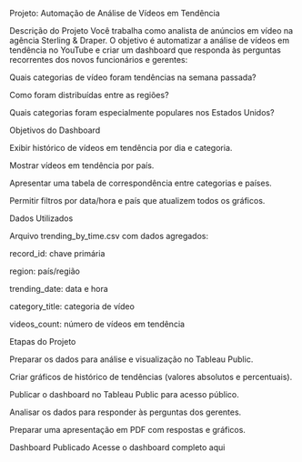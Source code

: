 Projeto: Automação de Análise de Vídeos em Tendência

Descrição do Projeto
Você trabalha como analista de anúncios em vídeo na agência Sterling & Draper. O objetivo é automatizar a análise de vídeos em tendência no YouTube e criar um dashboard que responda às perguntas recorrentes dos novos funcionários e gerentes:

Quais categorias de vídeo foram tendências na semana passada?

Como foram distribuídas entre as regiões?

Quais categorias foram especialmente populares nos Estados Unidos?

Objetivos do Dashboard

Exibir histórico de vídeos em tendência por dia e categoria.

Mostrar vídeos em tendência por país.

Apresentar uma tabela de correspondência entre categorias e países.

Permitir filtros por data/hora e país que atualizem todos os gráficos.

Dados Utilizados

Arquivo trending_by_time.csv com dados agregados:

record_id: chave primária

region: país/região

trending_date: data e hora

category_title: categoria de vídeo

videos_count: número de vídeos em tendência

Etapas do Projeto

Preparar os dados para análise e visualização no Tableau Public.

Criar gráficos de histórico de tendências (valores absolutos e percentuais).

Publicar o dashboard no Tableau Public para acesso público.

Analisar os dados para responder às perguntas dos gerentes.

Preparar uma apresentação em PDF com respostas e gráficos.

Dashboard Publicado
Acesse o dashboard completo aqui
